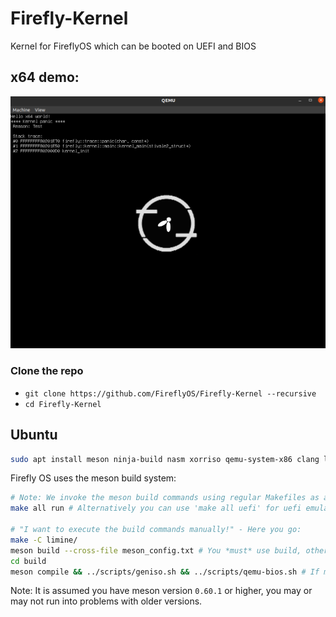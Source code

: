 # Firefly-Kernel
Kernel for FireflyOS which can be booted on UEFI and BIOS

## x64 demo:
![Firefly OS](docs/x64-progress.png)

### Clone the repo 
 * `git clone https://github.com/FireflyOS/Firefly-Kernel --recursive`
 * `cd Firefly-Kernel`

## Ubuntu 

```bash
sudo apt install meson ninja-build nasm xorriso qemu-system-x86 clang lld ovmf #For UEFI emulation only
```

Firefly OS uses the meson build system:
```bash
# Note: We invoke the meson build commands using regular Makefiles as a QoL improvement
make all run # Alternatively you can use 'make all uefi' for uefi emulation

# "I want to execute the build commands manually!" - Here you go:
make -C limine/
meson build --cross-file meson_config.txt # You *must* use build, other scripts depend on this directory name
cd build
meson compile && ../scripts/geniso.sh && ../scripts/qemu-bios.sh # If meson compile is not supported you can either upgrade meson or use ninja
```
Note: It is assumed you have meson version `0.60.1` or higher, you may or may not run into problems with older versions.
